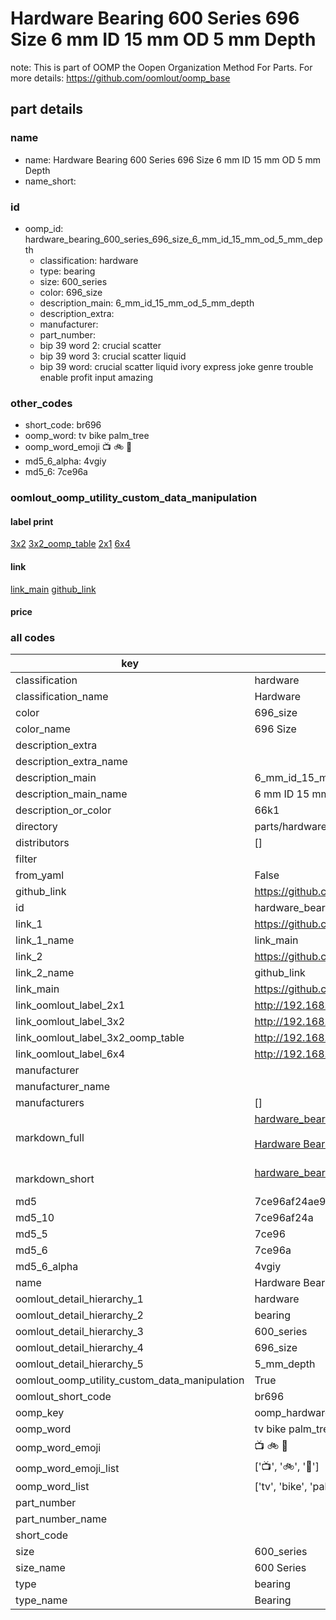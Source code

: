# Hardware Bearing 600 Series 696 Size 6 mm ID 15 mm OD 5 mm Depth  

note: This is part of OOMP the Oopen Organization Method For Parts. For more details: https://github.com/oomlout/oomp_base

##  part details





### name
* name: Hardware Bearing 600 Series 696 Size 6 mm ID 15 mm OD 5 mm Depth
* name_short: 
### id
* oomp_id: hardware_bearing_600_series_696_size_6_mm_id_15_mm_od_5_mm_depth
  * classification: hardware
  * type: bearing
  * size: 600_series
  * color: 696_size
  * description_main: 6_mm_id_15_mm_od_5_mm_depth
  * description_extra: 
  * manufacturer: 
  * part_number: 
  * bip 39 word 2: crucial scatter
  * bip 39 word 3: crucial scatter liquid
  * bip 39 word: crucial scatter liquid ivory express joke genre trouble enable profit input amazing

### other_codes
* short_code: br696
* oomp_word: tv bike palm_tree
* oomp_word_emoji :tv: :bike: :palm_tree:
* md5_6_alpha: 4vgiy
* md5_6: 7ce96a






### oomlout_oomp_utility_custom_data_manipulation
#### label print
[3x2](http://192.168.1.245:1112/?label=oomp%204vgiy)
[3x2_oomp_table](http://192.168.1.107:1112/?label=oomp%204vgiy)
[2x1](http://192.168.1.242:1112/?label=oomp%204vgiy)
[6x4](http://192.168.1.55:1112/?label=oomp%204vgiy)    

#### link

[link_main](https://github.com/oomlout/oomlout_oomp_current_version_messy/tree/main/parts/hardware_bearing_600_series_696_size_6_mm_id_15_mm_od_5_mm_depth) [github_link](https://github.com/oomlout/oomlout_oomp_part_src/tree/main/parts/hardware_bearing_600_series_696_size_6_mm_id_15_mm_od_5_mm_depth)                             

#### price







### all codes 
| key | value |  
| --- | --- |  
| classification | hardware |  
| classification_name | Hardware |  
| color | 696_size |  
| color_name | 696 Size |  
| description_extra |  |  
| description_extra_name |  |  
| description_main | 6_mm_id_15_mm_od_5_mm_depth |  
| description_main_name | 6 mm ID 15 mm OD 5 mm Depth |  
| description_or_color | 66k1 |  
| directory | parts/hardware_bearing_600_series_696_size_6_mm_id_15_mm_od_5_mm_depth |  
| distributors | [] |  
| filter |  |  
| from_yaml | False |  
| github_link | https://github.com/oomlout/oomlout_oomp_part_src/tree/main/parts/hardware_bearing_600_series_696_size_6_mm_id_15_mm_od_5_mm_depth |  
| id | hardware_bearing_600_series_696_size_6_mm_id_15_mm_od_5_mm_depth |  
| link_1 | https://github.com/oomlout/oomlout_oomp_current_version_messy/tree/main/parts/hardware_bearing_600_series_696_size_6_mm_id_15_mm_od_5_mm_depth |  
| link_1_name | link_main |  
| link_2 | https://github.com/oomlout/oomlout_oomp_part_src/tree/main/parts/hardware_bearing_600_series_696_size_6_mm_id_15_mm_od_5_mm_depth |  
| link_2_name | github_link |  
| link_main | https://github.com/oomlout/oomlout_oomp_current_version_messy/tree/main/parts/hardware_bearing_600_series_696_size_6_mm_id_15_mm_od_5_mm_depth |  
| link_oomlout_label_2x1 | http://192.168.1.242:1112/?label=oomp%204vgiy |  
| link_oomlout_label_3x2 | http://192.168.1.245:1112/?label=oomp%204vgiy |  
| link_oomlout_label_3x2_oomp_table | http://192.168.1.107:1112/?label=oomp%204vgiy |  
| link_oomlout_label_6x4 | http://192.168.1.55:1112/?label=oomp%204vgiy |  
| manufacturer |  |  
| manufacturer_name |  |  
| manufacturers | [] |  
| markdown_full | [hardware_bearing_600_series_696_size_6_mm_id_15_mm_od_5_mm_depth](https://github.com/oomlout/oomlout_oomp_current_version_messy/tree/main/parts/hardware_bearing_600_series_696_size_6_mm_id_15_mm_od_5_mm_depth)<br>[](https://github.com/oomlout/oomlout_oomp_current_version_messy/tree/main/parts/hardware_bearing_600_series_696_size_6_mm_id_15_mm_od_5_mm_depth)<br>[Hardware Bearing 600 Series 696 Size 6 Mm Id 15 Mm Od 5 Mm Depth](https://github.com/oomlout/oomlout_oomp_current_version_messy/tree/main/parts/hardware_bearing_600_series_696_size_6_mm_id_15_mm_od_5_mm_depth)<br><br> |  
| markdown_short | [hardware_bearing_600_series_696_size_6_mm_id_15_mm_od_5_mm_depth](https://github.com/oomlout/oomlout_oomp_current_version_messy/tree/main/parts/hardware_bearing_600_series_696_size_6_mm_id_15_mm_od_5_mm_depth)<br><br> |  
| md5 | 7ce96af24ae90c21e128676f04b019a3 |  
| md5_10 | 7ce96af24a |  
| md5_5 | 7ce96 |  
| md5_6 | 7ce96a |  
| md5_6_alpha | 4vgiy |  
| name | Hardware Bearing 600 Series 696 Size 6 mm ID 15 mm OD 5 mm Depth |  
| oomlout_detail_hierarchy_1 | hardware |  
| oomlout_detail_hierarchy_2 | bearing |  
| oomlout_detail_hierarchy_3 | 600_series |  
| oomlout_detail_hierarchy_4 | 696_size |  
| oomlout_detail_hierarchy_5 | 5_mm_depth |  
| oomlout_oomp_utility_custom_data_manipulation | True |  
| oomlout_short_code | br696 |  
| oomp_key | oomp_hardware_bearing_600_series_696_size_6_mm_id_15_mm_od_5_mm_depth |  
| oomp_word | tv bike palm_tree |  
| oomp_word_emoji | :tv: :bike: :palm_tree: |  
| oomp_word_emoji_list | [':tv:', ':bike:', ':palm_tree:'] |  
| oomp_word_list | ['tv', 'bike', 'palm_tree'] |  
| part_number |  |  
| part_number_name |  |  
| short_code |  |  
| size | 600_series |  
| size_name | 600 Series |  
| type | bearing |  
| type_name | Bearing |  
